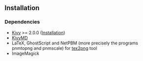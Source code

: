 ## Installation

### Dependencies

- [Kivy](https://github.com/kivy/kivy) >= 2.0.0 ([Installation](https://kivy.org/doc/stable/gettingstarted/installation.html))
- [KivyMD](https://github.com/kivymd/KivyMD)
- LaTeX, GhostScript and NetPBM (more precisely the programs pnmtopng and pnmscale)
  for [tex2png](https://www.nawouak.net/?cat=informatics.tex2png+lang=en) tool
- ImageMagick
